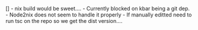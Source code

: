 [] - nix build would be sweet....
    - Currently blocked on kbar being a git dep. 
    - Node2nix does not seem to handle it properly
    - If manually editted need to run tsc on the repo so we get the dist version....